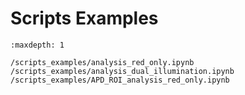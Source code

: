 # Scripts Examples

```{toctree}
:maxdepth: 1

/scripts_examples/analysis_red_only.ipynb
/scripts_examples/analysis_dual_illumination.ipynb
/scripts_examples/APD_ROI_analysis_red_only.ipynb

```

